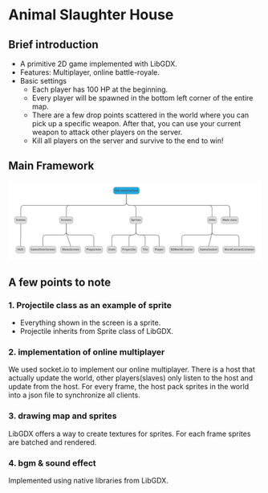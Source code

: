 # Animal Slaughter House

## Brief introduction

- A primitive 2D game implemented with LibGDX.
- Features: Multiplayer, online battle-royale.
- Basic settings
    - Each player has 100 HP at the beginning.
    - Every player will be spawned in the bottom left corner of the entire map.
    - There are a few drop points scattered in the world where you can pick up a specific weapon. After that, you can use your current weapon to attack other players on the server.
    - Kill all players on the server and survive to the end to win!

## Main Framework

![framework2](framework2.png)

## A few points to note

### 1. Projectile class as an example of sprite

- Everything shown in the screen is a sprite.
- Projectile inherits from Sprite class of LibGDX.

### 2. implementation of online multiplayer

We used socket.io to implement our online multiplayer.
There is a host that actually update the world,
other players(slaves) only listen to the host and update
from the host.
For every frame, the host pack sprites in the world into 
a json file to synchronize all clients.

### 3. drawing map and sprites

LibGDX offers a way to create textures for sprites.
For each frame sprites are batched and rendered.

### 4. bgm & sound effect

Implemented using native libraries from LibGDX.